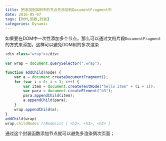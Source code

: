 ```yaml
---
title: 把添加到DOM中的节点先添加到DocumentFragment中
date: 2016-05-07
tags: [DOM,函数,封装]
categories: Dynamic
---
```


如果要在DOM中一次性添加多个节点，那么可以通过文档片段`DocumentFragment` 的方式来添加，这样可以避免DOM树的多次渲染

```javascript
<div class="wrap"></div>
---
var wrap = document.querySelector(".wrap");

function addChild(node) {
	var a = document.createDocumentFragment();
	for (var i = 0; i < 3; i++) {
		var item = document.createTextNode("hello item" + (i + 1));
		var para = document.createElement("h3");
		para.appendChild(item);
		a.appendChild(para);
	}
	wrap.appendChild(a);
}
addChild(wrap)
wrap.childNodes	//NodeList [ <h3>, <h3>, <h3> ]
```

通过这个封装函数添加节点就可以避免多渲染俩次页面；